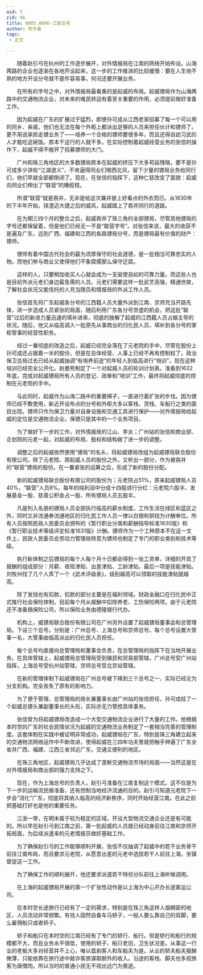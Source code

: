 ```yaml
---
aid: 5
zid: 96
title: 0005.0096-江南总号
author: 吹牛者
tags: 
 - 正文

---
```




　　随着赵引弓在杭州的工作逐步展开，对外情报局在江南的网络开始布设。山海两路的企业也逐渐在各地开设起来，这一步的工作推进的比较缓慢：要在人生地不熟的地方开设分号就不是件容易事，何况还要开展业务。

　　在所有的字号之中，对外情报局最看重的是起威的布局。起威镖局作为山海两路中的交通物流企业，对未来的难民转运有着至关重要的作用，必须提前做好准备工作。

　　因为起威在广东的扩展过于猛烈，即使孙可成从江西老家招募了每一个可以用的同乡、亲戚，他们也无法在每个外柜上都派出足够的人员来担任伙计和镖师了。更不用说承担走镖业务了——培养一个合格的镖师要很多年，而且还得自幼习武的人才能吃这碗饭。原本干这行的人就不多。在实际控制着起威经营业务的张信的操作下，起威不得不敞开了招募镖师的大门。

　　广州和珠三角地区的大多数镖局原本在起威的挤压下大多苟延残喘，要不是孙可成多少讲些“江湖道义”，不肯逼得同业们喝西北风，留下少量的镖局业务给同行们，他们早就全部都倒闭了。现在，在张信的指挥下，这种仁慈改变了面貌：起威向同业们伸出了“联营”的橄榄枝。

　　所谓“联营”就是吞并，无非是给这次兼并披上好看点的外衣而已。从1630年的下半年开始，挟澄迈大捷之后的威风，起威踏上了吞并同行的道路。

　　在为期三四个月的整合之后，起威吞并了珠三角的全部镖局，尽管其他镖局的字号还都保留着，但是他们已经无一不是“联营字号”。对张信来说，最大的收获不是遍及广东，远到广西、福建和江西的各路镖局分号，而是镖局最有价值的财产：镖师。

　　镖师有着中国古代社会的最为浓厚保守的社会道德，是一批相当可靠忠实的人物。而他们参与商业又使得他们不象腐儒那么保守迂腐。

　　这样的人，只要稍加收买人心就会成为一支驱使自如的可靠力量。而这些人也是目前外派元老们身边最急需的人员。元老们需要这样一批武艺高强，精通世故，了解社会状况又能信托的人充当随员和情报局的外派工作人员。

　　张信首先将广东起威各分号的江西籍人员大量外派到江南、京师充当开路先锋，进一步造成人员紧张的局面，随后利用广东各分号空虚的机会，把这批“联营”过后的新进力量迅速的填补进来，彻底的肢解了起威的江西籍人员占据主导的状况。随后，他又从临高调入一批原先从事商业的归化民人员，填补到各分号的掌柜管事的经营性职务。

　　经过一番彻底的改造之后，起威已经完全落在了元老院的手中，尽管在股份上孙可成还占据着一半的股份，但是在总体经营、人事上已经不再有控制权了。政治保卫总局过去已经从起威抽调“有培养前途”的年轻人到临高进行“培训”，现在这种培训已经完全公开化。赵曼熊制定了一个对起威人员的轮训计划表。准备到1632年底，完成对起威镖局所有人员的登记、政审和“培训”工作，最终将起威彻底的控制在元老院的手中。

　　与此同时，起威作为山海二路中的重要棋子，一直进行着扩张的步伐。因为镖师已经不敷使用，新近开设布点的分号和外柜大多以客栈、货栈、车船行之类的面目出现。镖师只作为保卫力量对自身设施和交通工具进行保护——对外情报局给起威的定位是交通物流企业。保镖只是其中的一个业务项目。

　　为了做好下一步的工作，对外情报局的江山、李炎；广州站的张信和商业部、企划院的元老一起，对起威的布局、股权和结构做了进一步的调整。

　　调整之后的起威依然使用“镖局”的名头，将起威镖局改组为起威镖局联合股份有限公司。除了元老院、原起威人员的股份之外，又析出一部分，作为被吞并的“联营”镖局的股份。在一番紧张的运筹之后，形成了新的股份分配。

　　新的起威镖局联合股份有限公司的股份为；元老院占51%，原来起威镖局人员40%，“联营”人员9%。每年的纯利润中分成十四股进行分红：元老院六股半、发展基金一股、慈善公积金占一股、所有镖局人员五股半。

　　凡是列入名册的镖局人员全部执行临高的薪水制度。工作生活在绿区和蓝区之外，同时又非流通券流通地区的归化民工作人员一律以白银和铜钱为计酬单位。所有人员按照民政人民委员会颁布的《暂行职业分类和薪酬指导标准1630版》和《暂行职业技术等级评定标准1631版》计酬。镖师作为一个工种原本不在这一文件上，民政人民委员会劳动力管理局特意为镖师也制定了专门的职业类别和技术等级。

　　执行新体制之后镖局的每个人每个月十日都会得到一张工资单，详细的开具了报酬的组成部分：月薪、夜班津贴、出差津贴、工龄津贴，最后一项是技能津贴。刘牧州找了几个人弄了一个《武术评级表》，级别越高可以领取的技能津贴就越高。

　　除了发钱也有扣款，扣款的部分主要是在福利领域。财政金融口在归化民中正式推行社会保险体制，目前每个月从报酬中扣除养老、工伤保险两项。由于元老院还不准备搞保险公司，所以保险业务由德隆银行代办。

　　机构上，威镖局联合股份有限公司在广州另外设置了起威镖局董事会和总管理局。下设三个总号。分别是：广州总号、上海总号和京师总号。每个总号设置大管事一名，大管事由临高派出的归化民人员担任。

　　每个总号均直接向总管理局和董事会负责，在总管理局的指挥下在当地开展业务。在具体管辖上，起威镖局总管理局受到殖民和贸易部管辖，广州总号受广州站指挥，上海总号受杭州站管辖，京师总号受北京站管辖。

　　在新的管理体制下起威镖局在广州总号被下降到三个总号之一，实际已经沦为分支机构。完全丧失了原有的影响力。

　　为了便于管理，总管理局的局长兼董事长由广州站的张信担任，孙可成挂了一个起威总镖头兼副董事长的头衔，实际亦无力管控具体事务。

　　张信曾为将起威镖局改造成一个大型交通物流企业进行了大量的工作。他根据本时空的广东的社会民情状况为起威的交通物流业务制定了一套相当完善的管理制度。这套体制在实践中被证明非常成功，起威镖局在广东，特别是珠三角建立起来的交通物流网络运作中不断改进，使得起威在三四年功夫里就把触手伸遍了广东全省并广西、福建、江西三省邻近广东，交通又便利的地区。

　　在珠三角地区，起威镖局几乎达成了垄断交通物流市场的局面——当然这是在对外情报局和商业部的强力支持之下。

　　现在，作为上海总号的负责人，赵引弓准备在江南复制这个模式。这不仅是为下一步的运输流民做准备，还有控制当地经济流通的目的。赵引弓知道元老院下一步会“消化”广东，彻底将其纳入临高的经济新秩序，同时开始经营江南。在此之前把基础打好也是他的重要任务。

　　江浙一带，在明末属于较为稳定的区域，开设大型物流交通企业还是有可能的。所以早在赵引弓到江南之前，第一批起威的人员就已经动身前往江南和京师开拓局面，为后续派遣来的元老情报员做好基础工作。

　　为了确保赵引弓的工作能够顺利开展，张信不仅抽调了起威中的若干业务骨干前往江南布局，而且要求元老院，从愿意出差的元老中选拔若干人前往上海，坐镇督促这一工作。

　　为了确保工作的顺利展开，他还要求派遣若干特侦分队前往上海听候调用。

　　在上海的起威镖局开展的第一个扩张性动作是以上海为中心开办长途客运公司。

　　在本时空长途旅行已经有了一定的需求，特别是在珠三角这样人烟稠密的地区，人员流动非常频繁。有钱人固然自备车马轿子，一般人要么靠自己的双脚，要么雇佣船只或者轿子。

　　轿子和船只在本时空的江南已经有了专门的轿行、船行。但是轿行和船行的规模都不大，而且业务水平很低，使用的轿子、船只老旧，卫生状况差。从事这一行业的老板大多对经营并不上心，唯以盘剥客人和车船夫为是。从业的轿夫船夫报酬微薄，只能依靠在旅行途中敲诈客旅谋取额外的收入。沿途的客栈、脚夫也多视旅客为唐僧肉。所以当时的普通小民无不视出远门为畏途。


